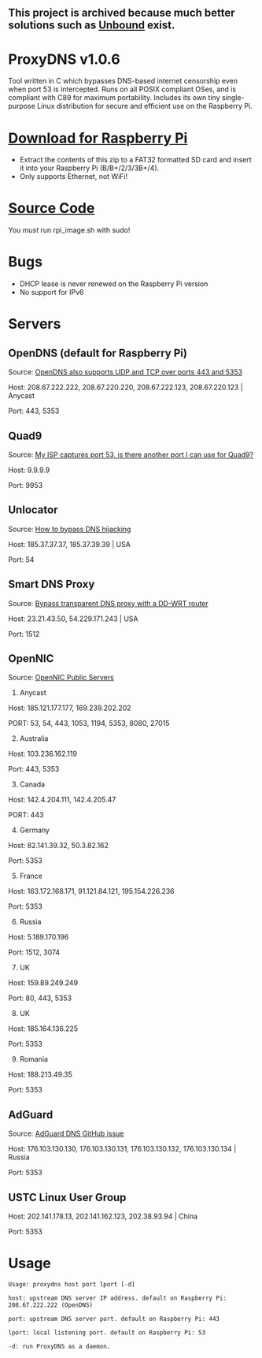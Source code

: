 ## This project is archived because much better solutions such as [Unbound](https://nlnetlabs.nl/projects/unbound/about/) exist.

# ProxyDNS v1.0.6

Tool written in C which bypasses DNS-based internet censorship even when port 53 is intercepted. Runs on all POSIX compliant OSes, and is compliant with C89 for maximum portability. Includes its own tiny single-purpose Linux distribution for secure and efficient use on the Raspberry Pi.

# [Download for Raspberry Pi](https://github.com/parrotgeek1/ProxyDNS/raw/main/rpi-release.zip)
* Extract the contents of this zip to a FAT32 formatted SD card and insert it into your Raspberry Pi (B/B+/2/3/3B+/4). 
* Only supports Ethernet, not WiFi!
# [Source Code](https://github.com/parrotgeek1/ProxyDNS)

You *must* run rpi_image.sh with sudo!

# Bugs

* DHCP lease is never renewed on the Raspberry Pi version
* No support for IPv6

# Servers

## OpenDNS (default for Raspberry Pi)

Source: [OpenDNS also supports UDP and TCP over ports 443 and 5353](https://support.opendns.com/hc/en-us/community/posts/115019265903/comments/115004948686)

Host: 208.67.222.222, 208.67.220.220, 208.67.222.123, 208.67.220.123 | Anycast

Port: 443, 5353

## Quad9

Source: [My ISP captures port 53, is there another port I can use for Quad9?](https://www.quad9.net/faq/#My_ISP_captures_port_53_is_there_another_port_I_can_use_for_Quad9)

Host: 9.9.9.9

Port: 9953

## Unlocator

Source: [How to bypass DNS hijacking](https://support.unlocator.com/customer/portal/articles/1440517-how-to-bypass-dns-hijacking)

Host: 185.37.37.37, 185.37.39.39 | USA

Port: 54

## Smart DNS Proxy

Source: [Bypass transparent DNS proxy with a DD-WRT router](http://support.smartdnsproxy.com/customer/portal/articles/1666197-bypass-transparent-dns-proxy-with-a-dd-wrt-router)

Host: 23.21.43.50, 54.229.171.243 | USA

Port: 1512

## OpenNIC

Source: [OpenNIC Public Servers](https://servers.opennicproject.org/)

1. Anycast

Host: 185.121.177.177, 169.239.202.202

PORT: 53, 54, 443, 1053, 1194, 5353, 8080, 27015

2. Australia

Host: 103.236.162.119

Port: 443, 5353

3. Canada

Host: 142.4.204.111, 142.4.205.47

PORT: 443

4. Germany

Host: 82.141.39.32, 50.3.82.162

Port: 5353

5. France

Host: 163.172.168.171, 91.121.84.121, 195.154.226.236

Port: 5353

6. Russia

Host: 5.189.170.196

Port: 1512, 3074

7. UK

Host: 159.89.249.249

Port: 80, 443, 5353

8. UK

Host: 185.164.136.225

Port: 5353

9. Romania

Host: 188.213.49.35

Port: 5353

## AdGuard
Source: [AdGuard DNS GitHub issue](https://github.com/AdguardTeam/AdguardForiOS/issues/528#issuecomment-345700923)

Host: 176.103.130.130, 176.103.130.131, 176.103.130.132, 176.103.130.134 | Russia

Port: 5353

## USTC Linux User Group

Host: 202.141.178.13, 202.141.162.123, 202.38.93.94 | China

Port: 5353

# Usage
 
    Usage: proxydns host port lport [-d]

    host: upstream DNS server IP address. default on Raspberry Pi: 208.67.222.222 (OpenDNS)
    
    port: upstream DNS server port. default on Raspberry Pi: 443
    
    lport: local listening port. default on Raspberry Pi: 53
    
    -d: run ProxyDNS as a daemon.
